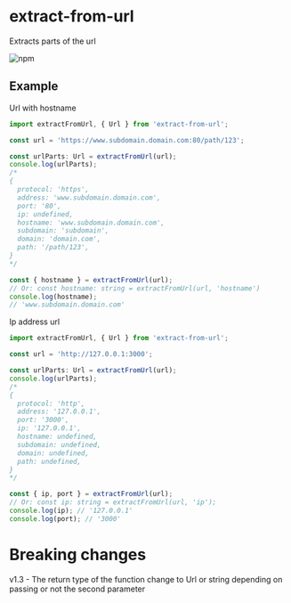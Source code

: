# extract-from-url

Extracts parts of the url

![npm](https://img.shields.io/npm/dy/extract-from-url)

## Example

Url with hostname

```ts
import extractFromUrl, { Url } from 'extract-from-url';

const url = 'https://www.subdomain.domain.com:80/path/123';

const urlParts: Url = extractFromUrl(url);
console.log(urlParts);
/*
{
  protocol: 'https',
  address: 'www.subdomain.domain.com',
  port: '80',
  ip: undefined,
  hostname: 'www.subdomain.domain.com',
  subdomain: 'subdomain',
  domain: 'domain.com',
  path: '/path/123',
}
*/

const { hostname } = extractFromUrl(url);
// Or: const hostname: string = extractFromUrl(url, 'hostname')
console.log(hostname);
// 'www.subdomain.domain.com'
```

Ip address url

```ts
import extractFromUrl, { Url } from 'extract-from-url';

const url = 'http://127.0.0.1:3000';

const urlParts: Url = extractFromUrl(url);
console.log(urlParts);
/*
{
  protocol: 'http',
  address: '127.0.0.1',
  port: '3000',
  ip: '127.0.0.1',
  hostname: undefined,
  subdomain: undefined,
  domain: undefined,
  path: undefined,
}
*/

const { ip, port } = extractFromUrl(url);
// Or: const ip: string = extractFromUrl(url, 'ip');
console.log(ip); // '127.0.0.1'
console.log(port); // '3000'
```

# Breaking changes

v1.3 - The return type of the function change to Url or string depending on passing or not the second parameter